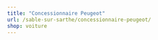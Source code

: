 ```yaml
---
title: "Concessionnaire Peugeot"
url: /sable-sur-sarthe/concessionnaire-peugeot/
shop: voiture
---
```

